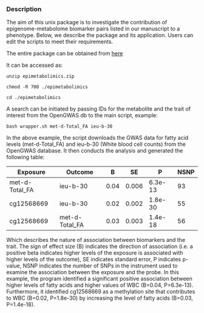 ### Description
The aim of this unix package is to investigate the contribution of epigenome-metabolome biomarker pairs listed in our manuscript to a phenotype. Below, we describe the package and its application. Users can edit the scripts to meet their requirements.

The entire package can be obtained from [here](https://doi.org/10.5281/zenodo.7245654)

It can be accessed as:
```
unzip epimetabolimics.zip

chmod -R 700 ./epimetabolimics

cd ./epimetabolimics
```
A search can be initiated by passing IDs for the metabolite and the trait of interest from the OpenGWAS db to the main script, example:
```
bash wrapper.sh met-d-Total_FA ieu-b-30
```
In the above example, the script downloads the GWAS data for fatty acid levels (met-d-Total_FA) and ieu-b-30 (White blood cell counts) from the OpenGWAS database. It then conducts the analysis and generated the following table:

| Exposure       | Outcome        | B         | SE         | P           | NSNP |
|----------------|----------------|-----------|------------|-------------|------|
| met-d-Total_FA | ieu-b-30       | 0.04 | 0.006 | 6.3e-13 | 93   |
| cg12568669     | ieu-b-30       | 0.02 | 0.002  | 1.8e-30 | 55   |
| cg12568669     | met-d-Total_FA | 0.03 | 0.003  | 1.4e-18  | 56   |

Which describes the nature of association between biomarkers and the trait. The sign of effect size (B) indicates the direction of association (i.e. a positive beta indicates higher levels of the exposure is associated with higher levels of the outcome), SE indicates standard error, P indicates p-value, NSNP indicates the number of SNPs in the instrument used to examine the association between the exposure and the probe.
In this example, the program identified a significant positive association between higher levels of fatty acids and higher values of WBC (B=0.04, P=6.3e-13). Furthermore, it identified cg12568669 as a methylation site that contributes to WBC (B=0.02, P=1.8e-30) by increasing the level of fatty acids (B=0.03, P=1.4e-18). 
